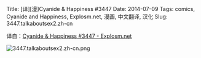 Title: [译][漫]Cyanide & Happiness #3447
Date: 2014-07-09
Tags: comics, Cyanide and Happiness, Explosm.net, 漫画, 中文翻译, 汉化
Slug: 3447.talkaboutsex2.zh-cn

译自：[Cyanide & Happiness #3447 - Explosm.net](http://explosm.net/comics/3447/)


![3447.talkaboutsex2.zh-cn.png](/static/images/comics/3447.talkaboutsex2.zh-cn.png)
